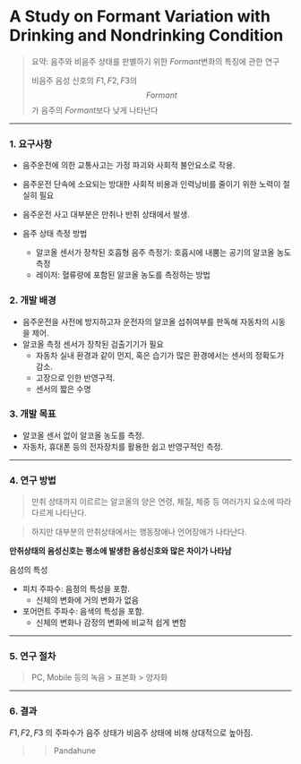 # A Study on Formant Variation with Drinking and Nondrinking Condition

> 요약: 음주와 비음주 상태를 판별하기 위한 $Formant​$ 변화의 특징에 관한 연구  
>
> 비음주 음성 신호의 $F1, F2, F3$의 $$Formant$$가 음주의 $Formant$보다 낮게 나타난다

***

### 1. 요구사항

* 음주운전에 의한 교통사고는 가정 파괴와 사회적 불안요소로  작용.
* 음주운전 단속에 소요되는 방대한 사회적 비용과 인력낭비를 줄이기 위한 노력이 절실히 필요
* 음주운전 사고 대부분은 만취나 반취 상태에서 발생.
* 음주 상태 측정 방법

  * 알코올 센서가 장착된 호흡형 음주 측정기: 호흡시에 내뿜는 공기의 알코올 농도 측정
  * 레이저: 혈류량에 포함된 알코올 농도를 측정하는 방법

### 2. 개발 배경

* 음주운전을 사전에 방지하고자 운전자의 알코올 섭취여부를 판독해 자동차의 시동을 제어.
* 알코올 측정 센서가 장착된 검출기기가 필요
  * 자동차 실내 환경과 같이 먼지, 혹은 습기가 많은 환경에서는 센서의 정확도가 감소.
  * 고장으로 인한 반영구적.
  * 센서의 짧은 수명

### 3. 개발 목표

* 알코올 센서  없이 알코올 농도를 측정.
* 자동차, 휴대폰 등의 전자장치를 활용한 쉽고 반영구적인 측정.

***

### 4. 연구 방법

>  만취 상태까지 이르르는 알코올의 양은 연령, 체질, 체중 등 여러가지 요소에 따라 다르게 나타난다.  

>  하지만 대부분의 만취상태에서는 행동장애나 언어장애가 나타난다.

**만취상태의 음성신호는 평소에 발생한 음성신호와 많은 차이가 나타남**

음성의 특성

* 피치 주파수: 음정의 특성을 포함.
  * 신체의 변화에 거의 변화가 없음
* 포어먼트 주파수: 음색의 특성을 포함.
  * 신체의 변화나 감정의 변화에 비교적 쉽게 변함

***

### 5. 연구 절차

> PC, Mobile 등의 녹음 > 표본화 > 양자화

***

### 6. 결과

$F1, F2, F3​$ 의 주파수가 음주 상태가 비음주 상태에 비해 상대적으로 높아짐.





> >Pandahune



